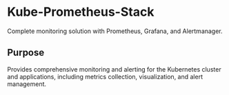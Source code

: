 # Kube-Prometheus-Stack

Complete monitoring solution with Prometheus, Grafana, and Alertmanager.

## Purpose

Provides comprehensive monitoring and alerting for the Kubernetes cluster and applications, including metrics collection, visualization, and alert management.